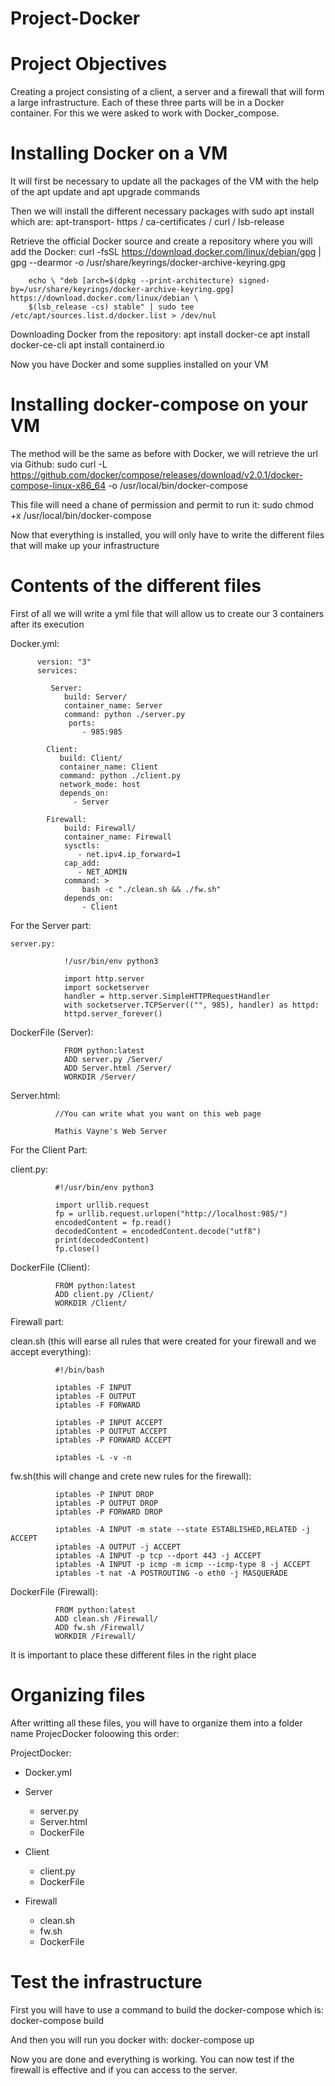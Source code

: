 # Project-Docker

# Project Objectives

Creating a project consisting of a client, a server and a firewall that will form a large infrastructure. Each of these three parts will be in a Docker container. For this we were asked to work with Docker_compose.

# Installing Docker on a VM

It will first be necessary to update all the packages of the VM with the help of the apt update and apt upgrade commands

Then we will install the different necessary packages with sudo apt install which are: apt-transport- https / ca-certificates / curl / lsb-release

Retrieve the official Docker source and create a repository where you will add the Docker:
        curl -fsSL https://download.docker.com/linux/debian/gpg | gpg --dearmor -o /usr/share/keyrings/docker-archive-keyring.gpg
        
        echo \ "deb [arch=$(dpkg --print-architecture) signed-by=/usr/share/keyrings/docker-archive-keyring.gpg] https://download.docker.com/linux/debian \
        $(lsb_release -cs) stable" | sudo tee /etc/apt/sources.list.d/docker.list > /dev/nul

Downloading Docker from the repository:
        apt install docker-ce 
        apt install docker-ce-cli
        apt install containerd.io
       
Now you have Docker and some supplies installed on your VM

# Installing docker-compose on your VM

The method will be the same as before with Docker, we will retrieve the url via Github:
        sudo curl -L https://github.com/docker/compose/releases/download/v2.0.1/docker-compose-linux-x86_64 -o /usr/local/bin/docker-compose
        
This file will need a chane of permission and permit to run it:
        sudo chmod +x /usr/local/bin/docker-compose
       
Now that everything is installed, you will only have to write the different files that will make up your infrastructure   
        
# Contents of the different files    

First of all we will write a yml file that will allow us to create our 3 containers after its execution

  Docker.yml:
  
          version: "3"
          services:
          
             Server:
                build: Server/
                container_name: Server
                command: python ./server.py
                 ports:
                    - 985:985

            Client:
               build: Client/
               container_name: Client
               command: python ./client.py
               network_mode: host
               depends_on:
                  - Server

            Firewall:
                build: Firewall/
                container_name: Firewall
                sysctls:
                   - net.ipv4.ip_forward=1
                cap_add:
                   - NET_ADMIN
                command: >
                    bash -c "./clean.sh && ./fw.sh"
                depends_on:
                    - Client

For the Server part:
  
    server.py:
    
                !/usr/bin/env python3

                import http.server
                import socketserver
                handler = http.server.SimpleHTTPRequestHandler
                with socketserver.TCPServer(("", 985), handler) as httpd:
                httpd.server_forever()
  
 
  DockerFile (Server):
  
                FROM python:latest
                ADD server.py /Server/
                ADD Server.html /Server/
                WORKDIR /Server/
                
  Server.html:
              
              //You can write what you want on this web page
              
              Mathis Vayne's Web Server


For the Client Part:

   client.py:
   
              #!/usr/bin/env python3

              import urllib.request
              fp = urllib.request.urlopen("http://localhost:985/")
              encodedContent = fp.read()
              decodedContent = encodedContent.decode("utf8")
              print(decodedContent)
              fp.close()
              
  DockerFile (Client):
  
              FROM python:latest
              ADD client.py /Client/
              WORKDIR /Client/
              
Firewall part:

  clean.sh (this will earse all rules that were created for your firewall and we accept everything):
          
              #!/bin/bash

              iptables -F INPUT
              iptables -F OUTPUT
              iptables -F FORWARD

              iptables -P INPUT ACCEPT
              iptables -P OUTPUT ACCEPT
              iptables -P FORWARD ACCEPT
              
              iptables -L -v -n
  
  fw.sh(this will change and crete new rules for the firewall):
              
              iptables -P INPUT DROP
              iptables -P OUTPUT DROP
              iptables -P FORWARD DROP
              
              iptables -A INPUT -m state --state ESTABLISHED,RELATED -j ACCEPT
              iptables -A OUTPUT -j ACCEPT
              iptables -A INPUT -p tcp --dport 443 -j ACCEPT
              iptables -A INPUT -p icmp -m icmp --icmp-type 8 -j ACCEPT
              iptables -t nat -A POSTROUTING -o eth0 -j MASQUERADE
              
  DockerFile (Firewall):
              
              FROM python:latest
              ADD clean.sh /Firewall/
              ADD fw.sh /Firewall/
              WORKDIR /Firewall/
              
It is important to place these different files in the right place

# Organizing files

After writting all these files, you will have to organize them into a folder name ProjecDocker foloowing this order:

ProjectDocker:

  - Docker.yml 
  
  - Server
      - server.py
      - Server.html
      - DockerFile
      
  - Client
      - client.py
      - DockerFile
      
  - Firewall
      - clean.sh
      - fw.sh
      - DockerFile

# Test the infrastructure

First you will have to use a command to build the docker-compose which is:
      docker-compose build
      
And then you will run you docker with:
      docker-compose up
      
Now you are done and everything is working. You can now test if the firewall is effective and if you can access to the server.
